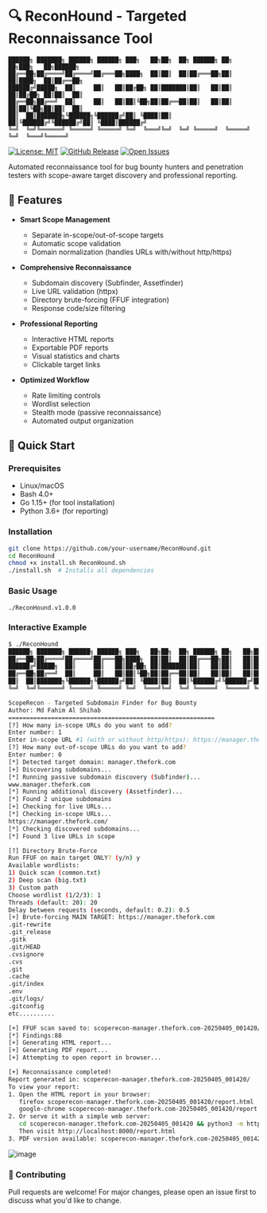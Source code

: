 # 🔍 ReconHound - Targeted Reconnaissance Tool

```text
██████╗ ███████╗ ██████╗ ██████╗ ███╗   ██╗██╗  ██╗ ██████╗ ██╗   ██╗███╗   ██╗██████╗ 
██╔══██╗██╔════╝██╔════╝██╔═══██╗████╗  ██║██║  ██║██╔═══██╗██║   ██║████╗  ██║██╔══██╗
██████╔╝█████╗  ██║     ██║   ██║██╔██╗ ██║███████║██║   ██║██║   ██║██╔██╗ ██║██║  ██║
██╔══██╗██╔══╝  ██║     ██║   ██║██║╚██╗██║██╔══██║██║   ██║██║   ██║██║╚██╗██║██║  ██║
██║  ██║███████╗╚██████╗╚██████╔╝██║ ╚████║██║  ██║╚██████╔╝╚██████╔╝██║ ╚████║██████╔╝
╚═╝  ╚═╝╚══════╝ ╚═════╝ ╚═════╝ ╚═╝  ╚═══╝╚═╝  ╚═╝ ╚═════╝  ╚═════╝ ╚═╝  ╚═══╝╚═════╝ 
```
[![License: MIT](https://img.shields.io/badge/License-MIT-yellow.svg)](https://opensource.org/licenses/MIT)
[![GitHub Release](https://img.shields.io/github/v/release/fahimalshihab/ReconHound)](https://github.com/fahimalshihab/ReconHound/releases/latest)
[![Open Issues](https://img.shields.io/github/issues/fahimalshihab/ReconHound)](https://github.com/fahimalshihab/ReconHound/issues)

Automated reconnaissance tool for bug bounty hunters and penetration testers with scope-aware target discovery and professional reporting.

## 🌟 Features

- **Smart Scope Management**
  - Separate in-scope/out-of-scope targets
  - Automatic scope validation
  - Domain normalization (handles URLs with/without http/https)

- **Comprehensive Reconnaissance**
  - Subdomain discovery (Subfinder, Assetfinder)
  - Live URL validation (httpx)
  - Directory brute-forcing (FFUF integration)
  - Response code/size filtering

- **Professional Reporting**
  - Interactive HTML reports
  - Exportable PDF reports
  - Visual statistics and charts
  - Clickable target links

- **Optimized Workflow**
  - Rate limiting controls
  - Wordlist selection
  - Stealth mode (passive reconnaissance)
  - Automated output organization

## 🚀 Quick Start

### Prerequisites
- Linux/macOS
- Bash 4.0+
- Go 1.15+ (for tool installation)
- Python 3.6+ (for reporting)

### Installation
```bash
git clone https://github.com/your-username/ReconHound.git
cd ReconHound
chmod +x install.sh ReconHound.sh
./install.sh  # Installs all dependencies
```

### Basic Usage
```./ReconHound.v1.0.0```

### Interactive Example

```bash
$ ./ReconHound
██████╗ ███████╗ ██████╗ ██████╗ ███╗   ██╗██╗  ██╗ ██████╗ ██╗   ██╗███╗   ██╗██████╗ 
██╔══██╗██╔════╝██╔════╝██╔═══██╗████╗  ██║██║  ██║██╔═══██╗██║   ██║████╗  ██║██╔══██╗
██████╔╝█████╗  ██║     ██║   ██║██╔██╗ ██║███████║██║   ██║██║   ██║██╔██╗ ██║██║  ██║
██╔══██╗██╔══╝  ██║     ██║   ██║██║╚██╗██║██╔══██║██║   ██║██║   ██║██║╚██╗██║██║  ██║
██║  ██║███████╗╚██████╗╚██████╔╝██║ ╚████║██║  ██║╚██████╔╝╚██████╔╝██║ ╚████║██████╔╝
╚═╝  ╚═╝╚══════╝ ╚═════╝ ╚═════╝ ╚═╝  ╚═══╝╚═╝  ╚═╝ ╚═════╝  ╚═════╝ ╚═╝  ╚═══╝╚═════╝ 

ScopeRecon - Targeted Subdomain Finder for Bug Bounty
Author: Md Fahim Al Shihab
==========================================================
[?] How many in-scope URLs do you want to add?
Enter number: 1
Enter in-scope URL #1 (with or without http/https): https://manager.thefork.com/
[?] How many out-of-scope URLs do you want to add?
Enter number: 0
[*] Detected target domain: manager.thefork.com
[+] Discovering subdomains...
[*] Running passive subdomain discovery (Subfinder)...
www.manager.thefork.com
[*] Running additional discovery (Assetfinder)...
[*] Found 2 unique subdomains
[+] Checking for live URLs...
[*] Checking in-scope URLs...
https://manager.thefork.com/
[*] Checking discovered subdomains...
[*] Found 3 live URLs in scope

[?] Directory Brute-Force
Run FFUF on main target ONLY? (y/n) y
Available wordlists:
1) Quick scan (common.txt)
2) Deep scan (big.txt)
3) Custom path
Choose wordlist (1/2/3): 1
Threads (default: 20): 20
Delay between requests (seconds, default: 0.2): 0.5
[+] Brute-forcing MAIN TARGET: https://manager.thefork.com
.git-rewrite
.git_release
.gitk
.git/HEAD
.cvsignore
.cvs
.git
.cache
.git/index
.env
.git/logs/
.gitconfig
etc..........

[+] FFUF scan saved to: scoperecon-manager.thefork.com-20250405_001420/ffuf_scans/main_target.json
[*] Findings:88
[+] Generating HTML report...
[+] Generating PDF report...
[+] Attempting to open report in browser...

[+] Reconnaissance completed!
Report generated in: scoperecon-manager.thefork.com-20250405_001420/
To view your report:
1. Open the HTML report in your browser:
   firefox scoperecon-manager.thefork.com-20250405_001420/report.html
   google-chrome scoperecon-manager.thefork.com-20250405_001420/report.html
2. Or serve it with a simple web server:
   cd scoperecon-manager.thefork.com-20250405_001420 && python3 -m http.server 8000
   Then visit http://localhost:8000/report.html
3. PDF version available: scoperecon-manager.thefork.com-20250405_001420/report.pdf
```
![image](https://github.com/user-attachments/assets/f8d49061-51a1-41a1-a3ac-6eed74c4ddfb)

### 🤝 Contributing
Pull requests are welcome! For major changes, please open an issue first to discuss what you'd like to change.
